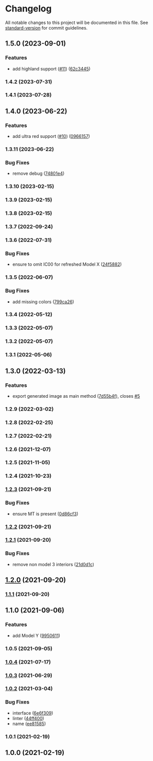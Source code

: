 # Changelog

All notable changes to this project will be documented in this file. See [standard-version](https://github.com/conventional-changelog/standard-version) for commit guidelines.

## 1.5.0 (2023-09-01)


### Features

* add highland support ([#11](https://github.com/teslahunt/tesla-images/issues/11)) ([62c3445](https://github.com/teslahunt/tesla-images/commit/62c3445672951f13a71bb80837cfa0d24a7fee3b))

### 1.4.2 (2023-07-31)

### 1.4.1 (2023-07-28)

## 1.4.0 (2023-06-22)


### Features

* add ultra red support ([#10](https://github.com/teslahunt/tesla-images/issues/10)) ([0966157](https://github.com/teslahunt/tesla-images/commit/09661577966ccaac79530914b081bda789ed6e31))

### 1.3.11 (2023-06-22)


### Bug Fixes

* remove debug ([74801e4](https://github.com/teslahunt/tesla-images/commit/74801e400feb13dfdae2f2339ff727cd22ba7035))

### 1.3.10 (2023-02-15)

### 1.3.9 (2023-02-15)

### 1.3.8 (2023-02-15)

### 1.3.7 (2022-09-24)

### 1.3.6 (2022-07-31)


### Bug Fixes

* ensure to omit IC00 for refreshed Model X ([24f5882](https://github.com/teslahunt/tesla-images/commit/24f58824a5d059d67cd319fc2dbd397c9bdad430))

### 1.3.5 (2022-06-07)


### Bug Fixes

* add missing colors ([799ca26](https://github.com/teslahunt/tesla-images/commit/799ca2630b7f1d5921b863539a4ca8bd3c866688))

### 1.3.4 (2022-05-12)

### 1.3.3 (2022-05-07)

### 1.3.2 (2022-05-07)

### 1.3.1 (2022-05-06)

## 1.3.0 (2022-03-13)


### Features

* export generated image as main method ([7d55b4f](https://github.com/teslahunt/tesla-images/commit/7d55b4fdb8d211d60ffd6028fc968415a59aa13d)), closes [#5](https://github.com/teslahunt/tesla-images/issues/5)

### 1.2.9 (2022-03-02)

### 1.2.8 (2022-02-25)

### 1.2.7 (2022-02-21)

### 1.2.6 (2021-12-07)

### 1.2.5 (2021-11-05)

### 1.2.4 (2021-10-23)

### [1.2.3](https://github.com/teslahunt/tesla-images/compare/v1.2.2...v1.2.3) (2021-09-21)


### Bug Fixes

* ensure MT is present ([0d86cf3](https://github.com/teslahunt/tesla-images/commit/0d86cf386530bb06245df6f3af819838c003b8cf))

### [1.2.2](https://github.com/teslahunt/tesla-images/compare/v1.2.1...v1.2.2) (2021-09-21)

### [1.2.1](https://github.com/teslahunt/tesla-images/compare/v1.2.0...v1.2.1) (2021-09-20)


### Bug Fixes

* remove non model 3 interiors ([21d0d1c](https://github.com/teslahunt/tesla-images/commit/21d0d1cb7d1f72ac9bae678f873ece96fbc7a789))

## [1.2.0](https://github.com/teslahunt/tesla-images/compare/v1.1.1...v1.2.0) (2021-09-20)

### [1.1.1](https://github.com/teslahunt/tesla-images/compare/v1.1.0...v1.1.1) (2021-09-20)

## 1.1.0 (2021-09-06)


### Features

* add Model Y ([9950611](https://github.com/teslahunt/tesla-images/commit/9950611e485fa947c49c17cfad68f9be157d1624))

### 1.0.5 (2021-09-05)

### [1.0.4](https://github.com/teslahunt/tesla-images/compare/v1.0.3...v1.0.4) (2021-07-17)

### [1.0.3](https://github.com/teslahunt/tesla-images/compare/v1.0.2...v1.0.3) (2021-06-29)

### [1.0.2](https://github.com/teslahunt/images/compare/v1.0.1...v1.0.2) (2021-03-04)


### Bug Fixes

* interface ([6e6f309](https://github.com/teslahunt/images/commit/6e6f309164ee20dec9e5b42ab99b2ab64cb3ea1b))
* linter ([44ff400](https://github.com/teslahunt/images/commit/44ff400b05f3fdeb8a129f71c3f54a9cf78321bf))
* name ([ee81585](https://github.com/teslahunt/images/commit/ee81585057326757af493ded346b0198f255449b))

### 1.0.1 (2021-02-19)

## 1.0.0 (2021-02-19)
